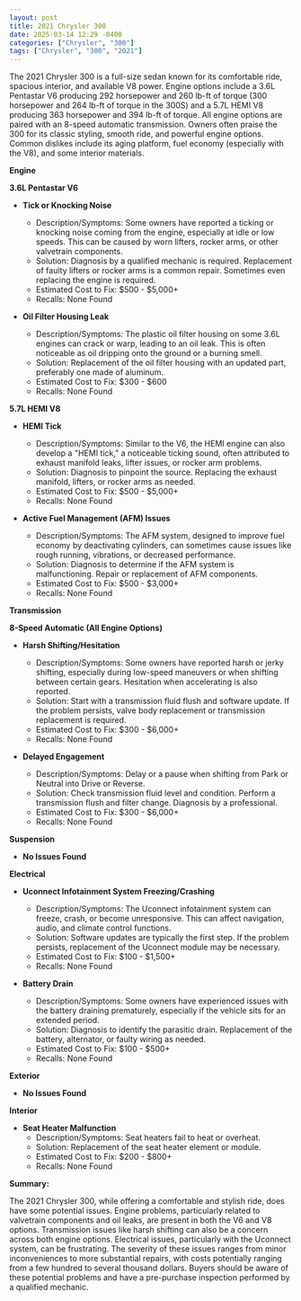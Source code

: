 ```yaml
---
layout: post
title: 2021 Chrysler 300
date: 2025-03-14 12:29 -0400
categories: ["Chrysler", "300"]
tags: ["Chrysler", "300", "2021"]
---
```

The 2021 Chrysler 300 is a full-size sedan known for its comfortable ride, spacious interior, and available V8 power. Engine options include a 3.6L Pentastar V6 producing 292 horsepower and 260 lb-ft of torque (300 horsepower and 264 lb-ft of torque in the 300S) and a 5.7L HEMI V8 producing 363 horsepower and 394 lb-ft of torque. All engine options are paired with an 8-speed automatic transmission. Owners often praise the 300 for its classic styling, smooth ride, and powerful engine options. Common dislikes include its aging platform, fuel economy (especially with the V8), and some interior materials.

**Engine**

**3.6L Pentastar V6**

*   **Tick or Knocking Noise**
    *   Description/Symptoms: Some owners have reported a ticking or knocking noise coming from the engine, especially at idle or low speeds. This can be caused by worn lifters, rocker arms, or other valvetrain components.
    *   Solution: Diagnosis by a qualified mechanic is required. Replacement of faulty lifters or rocker arms is a common repair. Sometimes even replacing the engine is required.
    *   Estimated Cost to Fix: $500 - $5,000+
    *   Recalls: None Found

*   **Oil Filter Housing Leak**
    *   Description/Symptoms: The plastic oil filter housing on some 3.6L engines can crack or warp, leading to an oil leak. This is often noticeable as oil dripping onto the ground or a burning smell.
    *   Solution: Replacement of the oil filter housing with an updated part, preferably one made of aluminum.
    *   Estimated Cost to Fix: $300 - $600
    *   Recalls: None Found

**5.7L HEMI V8**

*   **HEMI Tick**
    *   Description/Symptoms: Similar to the V6, the HEMI engine can also develop a "HEMI tick," a noticeable ticking sound, often attributed to exhaust manifold leaks, lifter issues, or rocker arm problems.
    *   Solution: Diagnosis to pinpoint the source. Replacing the exhaust manifold, lifters, or rocker arms as needed.
    *   Estimated Cost to Fix: $500 - $5,000+
    *   Recalls: None Found

*   **Active Fuel Management (AFM) Issues**
    *   Description/Symptoms: The AFM system, designed to improve fuel economy by deactivating cylinders, can sometimes cause issues like rough running, vibrations, or decreased performance.
    *   Solution: Diagnosis to determine if the AFM system is malfunctioning. Repair or replacement of AFM components.
    *   Estimated Cost to Fix: $500 - $3,000+
    *   Recalls: None Found

**Transmission**

**8-Speed Automatic (All Engine Options)**

*   **Harsh Shifting/Hesitation**
    *   Description/Symptoms: Some owners have reported harsh or jerky shifting, especially during low-speed maneuvers or when shifting between certain gears. Hesitation when accelerating is also reported.
    *   Solution: Start with a transmission fluid flush and software update. If the problem persists, valve body replacement or transmission replacement is required.
    *   Estimated Cost to Fix: $300 - $6,000+
    *   Recalls: None Found

*   **Delayed Engagement**
    *   Description/Symptoms: Delay or a pause when shifting from Park or Neutral into Drive or Reverse.
    *   Solution: Check transmission fluid level and condition. Perform a transmission flush and filter change. Diagnosis by a professional.
    *   Estimated Cost to Fix: $300 - $6,000+
    *   Recalls: None Found

**Suspension**

*   **No Issues Found**

**Electrical**

*   **Uconnect Infotainment System Freezing/Crashing**
    *   Description/Symptoms: The Uconnect infotainment system can freeze, crash, or become unresponsive. This can affect navigation, audio, and climate control functions.
    *   Solution: Software updates are typically the first step. If the problem persists, replacement of the Uconnect module may be necessary.
    *   Estimated Cost to Fix: $100 - $1,500+
    *   Recalls: None Found

*   **Battery Drain**
    *   Description/Symptoms: Some owners have experienced issues with the battery draining prematurely, especially if the vehicle sits for an extended period.
    *   Solution: Diagnosis to identify the parasitic drain. Replacement of the battery, alternator, or faulty wiring as needed.
    *   Estimated Cost to Fix: $100 - $500+
    *   Recalls: None Found

**Exterior**

*   **No Issues Found**

**Interior**

*   **Seat Heater Malfunction**
    *   Description/Symptoms: Seat heaters fail to heat or overheat.
    *   Solution: Replacement of the seat heater element or module.
    *   Estimated Cost to Fix: $200 - $800+
    *   Recalls: None Found

**Summary:**

The 2021 Chrysler 300, while offering a comfortable and stylish ride, does have some potential issues. Engine problems, particularly related to valvetrain components and oil leaks, are present in both the V6 and V8 options. Transmission issues like harsh shifting can also be a concern across both engine options. Electrical issues, particularly with the Uconnect system, can be frustrating. The severity of these issues ranges from minor inconveniences to more substantial repairs, with costs potentially ranging from a few hundred to several thousand dollars. Buyers should be aware of these potential problems and have a pre-purchase inspection performed by a qualified mechanic.

